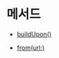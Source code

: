 # 메서드

* [buildUpon()](../methods/details.md#buildupon)

* [from(url:)](../methods/details.md#fromurl)
